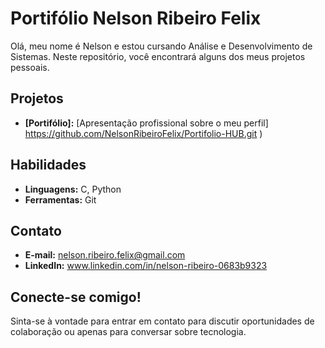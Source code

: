 # Portifólio Nelson Ribeiro Felix

Olá, meu nome é Nelson e estou cursando Análise e Desenvolvimento de Sistemas. Neste repositório, você encontrará alguns dos meus projetos pessoais.

## Projetos

* **[Portifólio]:** [Apresentação profissional sobre o meu perfil]
https://github.com/NelsonRibeiroFelix/Portifolio-HUB.git )

## Habilidades

* **Linguagens:** C, Python
* **Ferramentas:** Git

## Contato

* **E-mail:** nelson.ribeiro.felix@gmail.com
* **LinkedIn:** www.linkedin.com/in/nelson-ribeiro-0683b9323

## Conecte-se comigo!

Sinta-se à vontade para entrar em contato para discutir oportunidades de colaboração ou apenas para conversar sobre tecnologia.
